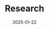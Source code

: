 ---
title: 'Research'
date: 2025-01-22
type: landing

design:
  # Section spacing
  spacing: '4rem'

# Page sections
sections:
  - block: collection
    id: working_papers
    content:
      title: Working Papers
      filters:
        folders:
          - project
    design:
      view: article-grid
      columns: 1
  - block: collection
    content:
      title: Publications
      filters:
        folders:
          - publication
    design:
      view: citation
---